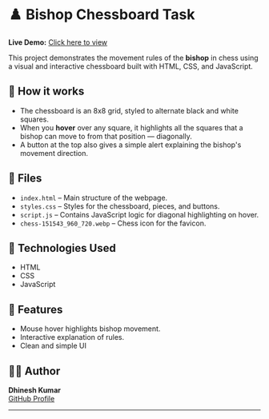 # ♟️ Bishop Chessboard Task

**Live Demo:** [Click here to view](https://msdhinesh45.github.io/Bishop-chessboard-task/)

This project demonstrates the movement rules of the **bishop** in chess using a visual and interactive chessboard built with HTML, CSS, and JavaScript.

## 🧠 How it works

- The chessboard is an 8x8 grid, styled to alternate black and white squares.
- When you **hover** over any square, it highlights all the squares that a bishop can move to from that position — diagonally.
- A button at the top also gives a simple alert explaining the bishop's movement direction.

## 📁 Files

- `index.html` – Main structure of the webpage.
- `styles.css` – Styles for the chessboard, pieces, and buttons.
- `script.js` – Contains JavaScript logic for diagonal highlighting on hover.
- `chess-151543_960_720.webp` – Chess icon for the favicon.

## 🚀 Technologies Used

- HTML
- CSS
- JavaScript

## 🎯 Features
- Mouse hover highlights bishop movement.
- Interactive explanation of rules.
- Clean and simple UI


## 👨‍💻 Author

**Dhinesh Kumar**  
[GitHub Profile](https://github.com/msdhinesh45)

---

